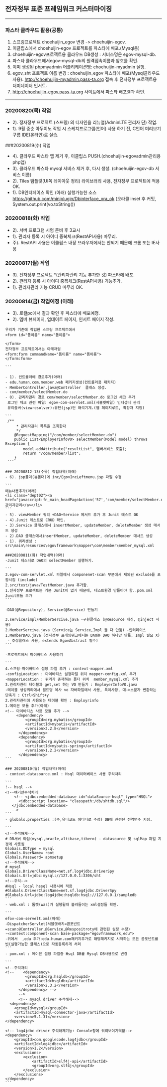 ## 전자정부 표준 프레임워크  커스터마이징

***
### 파스타 클라우드 활용(공통)
1. 스프링프로젝트 choehuijin_egov 변경 -> choehuijin-egov.
2. 이클립스에서 choehuijin-egov 프로젝트를 파스타에 배포.(Mysql용)
3. choehuijin-egov프로젝트용 클라우드 DB생성 : 서비스명은 egov-mysql-db.
4. 파스타 클라우드에서egov-mysql-db의 원격접속이름과 암호를 확인.
5. 이미 생성된 phpmyadmin 어플리케이션명: choehuijin-myadmin 실행.
6. egov_sht 프로젝트 이름 변경 : choehuijin_egov 파스타에 배포(Mysql클라우드 사용).
   http://choehuijin-myadmin.pass-ta.org 접속 후 전자정부 프로젝트용 더미데이터 인서트.
7. http://choehuijin-egov.pass-ta.org 사이트에서 파스타 배포결과 확인.

***

### 20200820(목) 작업
- 2). 정자정부 프로젝트 (스프링) 의 디자인을 리뉴얼(AdminLTE 관리자 단) 작업.
- 1). 9월 중순 아두이노 작업 시 스케치프로그램(언어) 사용 하기 전, C언어 미리보기
      구름 IDE(온라인)로 실습.

###20200819(수) 작업
- 4). 클라우드 파스타 앱 제거 후, 이클립스 PUSH.(choehuijin-egovadmin관리용 php앱)
- 3). 클라우드 파스타 mysql 서비스 제거 후, 다시 생성. (choehuijin-egov-db 서비스 이름)
- 2). Tiles 탬플릿(UI쪽 레이아웃 정리) 라이브러리 사용, 전자정부 프로젝트에 적용 OK.
- 1). DB인터페이스 확인 (아래)
	     실행가능한 소스 https://github.com/miniplugin/Dbinterface_ora_ok
	  (오라클 inset 후 커밋, System.out.print(vo.toString())

### 20200818(화) 작업
- 2). 서버 프로그램 시험 준비 후 3교시 
- 1). 관리자 등록 시 아이디 중복체크(RestAPI사용) 마무리.
- 주). RestAPI 사용은 이클립스 내장 브라우저에서는 안되기 때문에 크롬 또는 IE사용

### 20200817(월) 작업
- 3). 전자정부 프로젝트 *(관리자관리 기능 추가한 것) 파스타에 배포.
- 2). 관리자 등록 시 아이디 중복체크(RestAPI사용) 기능추가.
- 1). 관리자관리 기능 CRUD 마무리 OK.

### 20200814(금) 작업예정 (아래)
- 3). 로컬pc에서 결과 확인 후 파스타에 배포예정.
- 2). 멤버 뷰페이지, 업데이트 페이지, 인서트 페이지 작성.

````
우리가 기존에 작업한 스프링 프로젝트에서 
<form id="폼이름" name="폼이름">

</form>
전자정부 프로젝트에서는 아래처럼
<form:form commandName="폼이름" name="폼이름">
</form:form>
             
```

- 1). 컨트롤러에 경로추가(아래)
- edu.human.com.member.web 패키지생성(컨트롤러용 패키지)
- MemberController.java@Controller  클래스 생성.
- com/member/selectMember.do
- 0). 관리자관리 경로 com/member/selectMember.do 로그인 체크 추가
 로그인 체크 관련 파일: egov-com-servlet.xml(서블렛파일) 인터셉터 관리
 뷰리졸버(viewresolver):뷰단(jsp)단 해석기계.(웹 페이지루트, 확장자 지정)

```
 /**
     * 관리자관리 목록을 조회한다
     */
    @RequestMapping("/com/member/selectMember.do")
    public List<EmployerInfoVO> selectMember(Model model) throws Exception {
        model.addAttribute("resultList", 멤버서비스 호출);
        return "/com/member/list";
    }
 ```

### 20200812-13(수목) 작업내역(아래)
- 6). jsp폴더(뷰폴더)에 inc/EgovIncLeftmenu.jsp 파일 수정

```
메뉴내용추가(아래)
<li class="dept02"><a href="javascript:fn_main_headPageAction('57','com/member/selectMember.do')">관리자관리</a></li>
```
- 5). viewMember 쿼리 +DAO+Service 메서드 추가 후 Junit 테스트 OK
- 4).Junit 테스트로 CRUD 확인.
- 3).Service 클래스에서 insertMember, updateMember, deleteMember 생성 매서드 생성
- 2).DAO 클래스에서insertMember, updateMember, deleteMember 매서드 생성
- 1). 쿼리생성 :
src\main\resources\egovframework\mapper\com\member\member_mysql.xml

###20200811(화) 작업내역(아래)
-Junit 테스터로 DAO의 selectMember 실행하기.

```
3.egov-com-servlet.xml 파일에서 componenet-scan 부분에서 제외된 exclude를 포함시킴 (include) 
2.src/test/java/TestMember.java 추가함.
1.전자정부 프로젝트는 기본 Junit이 없기 때문에, 테스트환경 만들어야 함..pom.xml Junit모듈 추가
```

-DAO(@Repository), Service(@Service) 만들기

3.service/impl/MemberSercive.java -구현클래스 (@Resource 대신, @inject 사용)
2.MemberSercive.java (Service는 Service,Impl 둘 다 만듦) -인터페이스
1.MemberDAO.java (전자정부 프레임워크에서는 DAO는 DAO 하나만 만듦, Impl 필요 X) 
 - 추상클래스 사용, extends EgovAbstract 필수)
```

-프로젝트에서 마이바티스 사용하기

```
4.스프링-마이바티스 설정 파일 추가 : context-mapper.xml
-configLocation : 마이바티스 설정파일 위치 mapper-config.xml 추가
-mapperLocation : 쿼리가 존재하는 폴더 위치  member_mysql.xml 추가
3.관리자관리 테이블과 get,set 하는 VO 만들기 : EmployerInfoVO.java
-테이블 생성쿼리에서 필드명 복사 vo 자바파일에서 사용, 특이사항, 대->소문자 변환하는 단축기 : Ctrl+Shift+y
2.관리자관리에 사용되는 테이블 확인 : Employrinfo
1.메이븐 모듈 추가(아래)
<!-- 마이바티스 사용 모듈 추가 -->
     <dependency>
         <groupId>org.mybatis</groupId>
         <artifactId>mybatis</artifactId>
         <version>3.2.8</version>
      </dependency>
      <dependency>
         <groupId>org.mybatis</groupId>
         <artifactId>mybatis-spring</artifactId>
         <version>1.2.2</version>
      </dependency>
```

### 20200810(월) 작업내역(아래)
- context-datasource.xml : Hsql 데이터베이스 사용 주석처리

```
!-- hsql -->
<!--여기만주석처리
    <!-- <jdbc:embedded-database id="dataSource-hsql" type="HSQL">
      <jdbc:script location= "classpath:/db/shtdb.sql"/>
   </jdbc:embedded-database> 
   -->
```
- globals.properties :(주,유니코드 에디터로 수정) DB에 관련된 전역변수 지정.

```
<!--주석해제-->
# DB서버 타입(mysql,oracle,altibase,tibero) - datasource 및 sqlMap 파일 지정에 사용됨
Globals.DbType = mysql
Globals.UserName= root
Globals.Password= apmsetup
<!--주석해제-->
# mysql
Globals.DriverClassName=net.sf.log4jdbc.DriverSpy
Globals.Url=jdbc:mysql://127.0.0.1:3306/sht
<!--주석-->
#Hsql - local hssql 사용시에 적용
#Globals.DriverClassName=net.sf.log4jdbc.DriverSpy
#Globals.Url=jdbc:log4jdbc:hsqldb:hsql://127.0.0.1/sampledb
```
- web.xml : 톰캣(was)가 실행될때 불러들이는 xml설정들 확인.

```
efov-com-servelt.xml(아래)
-DispatcherServlet(서블렛배치=콤포넌트=scan:@Controller,@Service,@Respositroty에 관련된 설정 수정)
-<context:component-scan base-package="egovframework,edu">
-위에서  ,edu 추가:edu.human.com패키지추가로 해당패키지로 시작하는 모든 콤포넌트를 빈(실행가능한 클래스)으로 자동등록하게 처리
```
- pom.xml : 메이븐 설정 파일중 Hsql DB를 Mysql DB사용으로 변경

```
<!--주석처리
<!--    <dependency>
         <groupId>org.hsqldb</groupId>
         <artifactId>hsqldb</artifactId>
         <version>2.3.2</version>
      </dependency> -->
      -->
      <!-- mysql driver 주석해제-->
  <dependency>
    <groupId>mysql</groupId>
    <artifactId>mysql-connector-java</artifactId>
    <version>5.1.31</version>
</dependency>

<!-- log4jdbc driver 주석해제기능: Console창에 쿼리보이기역할-->
<dependency>
    <groupId>com.googlecode.log4jdbc</groupId>
    <artifactId>log4jdbc</artifactId>
    <version>1.2</version>
    <exclusions>
        <exclusion>
            <artifactId>slf4j-api</artifactId>
            <groupId>org.slf4j</groupId>
        </exclusion>
    </exclusions>
</dependency>
```